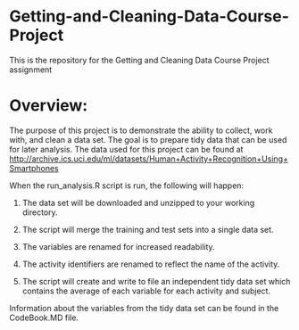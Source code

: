 # Getting-and-Cleaning-Data-Course-Project
This is the repository for the Getting and Cleaning Data Course Project assignment

# Overview:
The purpose of this project is to demonstrate the ability to collect, work with, and clean a data set. The goal is to prepare tidy data that can be used for later analysis.  The data used for this project can be found at http://archive.ics.uci.edu/ml/datasets/Human+Activity+Recognition+Using+Smartphones

When the run_analysis.R script is run, the following will happen:

1. The data set will be downloaded and unzipped to your working directory.

2. The script will merge the training and test sets into a single data set.

3. The variables are renamed for increased readability.

4. The activity identifiers are renamed to reflect the name of the activity.

5. The script will create and write to file an independent tidy data set which contains the average of each variable for each activity and subject.

Information about the variables from the tidy data set can be found in the CodeBook.MD file.
